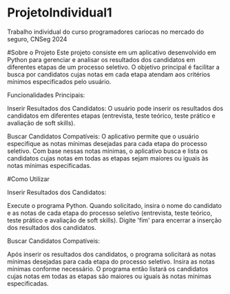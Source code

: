 # ProjetoIndividual1
Trabalho individual do curso programadores cariocas no mercado do seguro, CNSeg 2024

#Sobre o Projeto
Este projeto consiste em um aplicativo desenvolvido em Python para gerenciar e analisar os resultados dos candidatos em diferentes etapas de um processo seletivo. O objetivo principal é facilitar a busca por candidatos cujas notas em cada etapa atendam aos critérios mínimos especificados pelo usuário.

Funcionalidades Principais:

Inserir Resultados dos Candidatos: O usuário pode inserir os resultados dos candidatos em diferentes etapas (entrevista, teste teórico, teste prático e avaliação de soft skills).

Buscar Candidatos Compatíveis: O aplicativo permite que o usuário especifique as notas mínimas desejadas para cada etapa do processo seletivo. Com base nessas notas mínimas, o aplicativo busca e lista os candidatos cujas notas em todas as etapas sejam maiores ou iguais às notas mínimas especificadas.

#Como Utilizar

Inserir Resultados dos Candidatos:

Execute o programa Python. Quando solicitado, insira o nome do candidato e as notas de cada etapa do processo seletivo (entrevista, teste teórico, teste prático e avaliação de soft skills). Digite 'fim' para encerrar a inserção dos resultados dos candidatos.

Buscar Candidatos Compatíveis:

Após inserir os resultados dos candidatos, o programa solicitará as notas mínimas desejadas para cada etapa do processo seletivo. Insira as notas mínimas conforme necessário. O programa então listará os candidatos cujas notas em todas as etapas são maiores ou iguais às notas mínimas especificadas.
